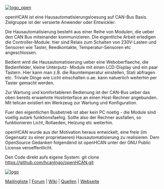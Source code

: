 [![logo_open](https://cloud.githubusercontent.com/assets/4243148/11915822/1885c376-a6b8-11e5-8410-8ad30d1e1734.png)](https://github.com/hcanIngo/openHCAN/wiki)

openHCAN ist eine Hausautomatisierungsloesung auf CAN-Bus Basis. Zielgruppe ist der versierte Anwender oder Entwickler.

Die Hausautomatisierung besteht aus einer Reihe von Modulen, die ueber den CAN Bus miteinander kommunizieren. Die eigentliche Arbeit erledigen die Controller-Module: hier sind Relais zum Schalten von 230V-Lasten und Sensoren wie Taster, Reedkontakte, Temperatur-Sensoren etc angeschlossen.

Bedient wird die Hausautomatisierung ueber eine Weboberflaeche, die Bedienfelder, kleine Unterputz- Module mit einen LCD-Display und ein paar Tastern. Hier kann man z.B. die Raumtemperatur einstellen, Stati abfragen etc. Triviale Dinge wie Licht einschalten o.ae. kann natuerlich weiterhin per Taster gemacht werden.

Zur Wartung und komfortableren Bedienung ist der CAN-Bus ueber das oben bereits erwaehnte Hostinterface an einen Host-Rechner angebunden. Mit telican existiert ein Werkzeug zur Wartung und Konfiguration.

Fuer den eigentlichen Busbetrieb ist aber kein PC noetig - die Module sind voellig autark funktionsfaehig. Sollte also der Rechner ausfallen, so funktionieren Licht, Rollaeden, Heizung etc weiterhin.

openHCAN wurde aus der Motivation heraus entwickelt, eine freie (im Gegensatz zu einer proprietaeren) Hausautomatisierung zu realisieren. Dem OpenSource Gedanken folgendend ist openHCAN unter der GNU Public License veroeffentlicht.


Den Code direkt aufs eigene System:  git clone https://github.com/hcanIngo/openHCAN.git



[![logo](https://cloud.githubusercontent.com/assets/4243148/11906546/aa26f62e-a5cd-11e5-9f51-9ae772fecefe.jpg)](http://hcaningo.github.io/openHCAN/)

[Mailingliste](https://groups.google.com/forum/?hl=de#!forum/openhcan) | 
[Forum](http://openhcan.org) | 
[Wiki](https://github.com/hcanIngo/openHCAN/wiki) | 
[Quellen](https://github.com/hcanIngo/openHCAN) | 
[Webseite](http://hcaningo.github.io/openHCAN/)
